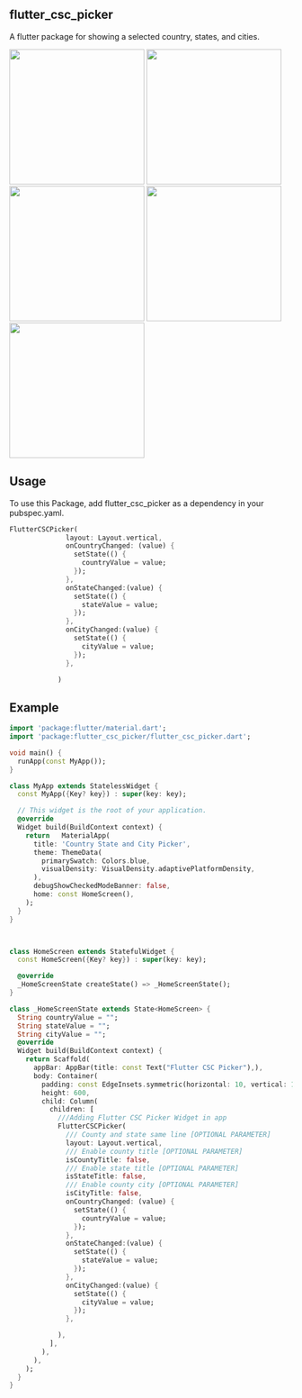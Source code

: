 
## flutter_csc_picker

A flutter package for showing a selected country, states, and cities.

<img src="https://github.com/fozlerabbi321/flutter_csc_picker/main/screenshot/1.png" width="240"/>
<img src="https://github.com/fozlerabbi321/flutter_csc_picker/main/screenshot/2.png" width="240"/>
<img src="https://github.com/fozlerabbi321/flutter_csc_picker/main/screenshot/3.png" width="240"/>
<img src="https://github.com/fozlerabbi321/flutter_csc_picker/main/screenshot/4.png" width="240"/>
<img src="https://github.com/fozlerabbi321/flutter_csc_picker/main/screenshot/5.png" width="240"/>

## Usage

To use this Package, add flutter_csc_picker as a dependency in your pubspec.yaml.

```dart
FlutterCSCPicker(
              layout: Layout.vertical,
              onCountryChanged: (value) {
                setState(() {
                  countryValue = value;
                });
              },
              onStateChanged:(value) {
                setState(() {
                  stateValue = value;
                });
              },
              onCityChanged:(value) {
                setState(() {
                  cityValue = value;
                });
              },

            )
```

## Example

```dart
import 'package:flutter/material.dart';
import 'package:flutter_csc_picker/flutter_csc_picker.dart';

void main() {
  runApp(const MyApp());
}

class MyApp extends StatelessWidget {
  const MyApp({Key? key}) : super(key: key);

  // This widget is the root of your application.
  @override
  Widget build(BuildContext context) {
    return   MaterialApp(
      title: 'Country State and City Picker',
      theme: ThemeData(
        primarySwatch: Colors.blue,
        visualDensity: VisualDensity.adaptivePlatformDensity,
      ),
      debugShowCheckedModeBanner: false,
      home: const HomeScreen(),
    );
  }
}



class HomeScreen extends StatefulWidget {
  const HomeScreen({Key? key}) : super(key: key);

  @override
  _HomeScreenState createState() => _HomeScreenState();
}

class _HomeScreenState extends State<HomeScreen> {
  String countryValue = "";
  String stateValue = "";
  String cityValue = "";
  @override
  Widget build(BuildContext context) {
    return Scaffold(
      appBar: AppBar(title: const Text("Flutter CSC Picker"),),
      body: Container(
        padding: const EdgeInsets.symmetric(horizontal: 10, vertical: 10),
        height: 600,
        child: Column(
          children: [
            ///Adding Flutter CSC Picker Widget in app
            FlutterCSCPicker(
              /// County and state same line [OPTIONAL PARAMETER]
              layout: Layout.vertical,
              /// Enable county title [OPTIONAL PARAMETER]
              isCountyTitle: false,
              /// Enable state title [OPTIONAL PARAMETER]
              isStateTitle: false,
              /// Enable county city [OPTIONAL PARAMETER]
              isCityTitle: false,
              onCountryChanged: (value) {
                setState(() {
                  countryValue = value;
                });
              },
              onStateChanged:(value) {
                setState(() {
                  stateValue = value;
                });
              },
              onCityChanged:(value) {
                setState(() {
                  cityValue = value;
                });
              },

            ),
          ],
        ),
      ),
    );
  }
}
```